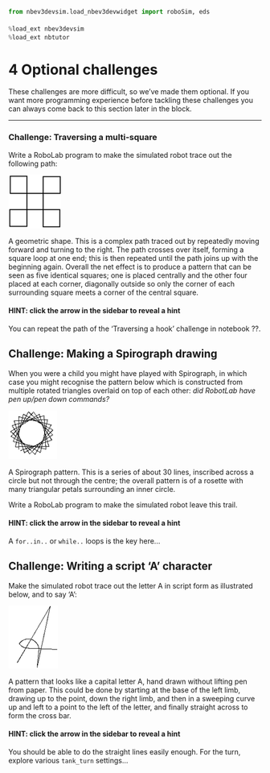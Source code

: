 ```python
from nbev3devsim.load_nbev3devwidget import roboSim, eds

%load_ext nbev3devsim
%load_ext nbtutor
```

# 4 Optional challenges


These challenges are more difficult, so we’ve made them optional. If you want more programming experience before tackling these challenges you can always come back to this section later in the block.

---


### Challenge: Traversing a multi-square

Write a RoboLab program to make the simulated robot trace out the following path:


![figure ../tm129-19J-images/tm129_rob_p3_f023.gif](../images/tm129_rob_p3_f023.gif)

A geometric shape. This is a complex path traced out by repeatedly moving forward and turning to the right. The path crosses over itself, forming a square loop at one end; this is then repeated until the path joins up with the beginning again. Overall the net effect is to produce a pattern that can be seen as five identical squares; one is placed centrally and the other four placed at each corner, diagonally outside so only the corner of each surrounding square meets a corner of the central square. 


####  HINT: click the arrow in the sidebar to reveal a hint


You can repeat the path of the ‘Traversing a hook’ challenge in notebook ??.


## Challenge: Making a Spirograph drawing

When you were a child you might have played with Spirograph, in which case you might recognise the pattern below which is constructed from multiple rotated triangles overlaid on top of each other: *did RobotLab have pen up/pen down commands?*


![figure ../tm129-19J-images/tm129_rob_p3_f024.gif](../images/tm129_rob_p3_f024.gif)

A Spirograph pattern. This is a series of about 30 lines, inscribed across a circle but not through the centre; the overall pattern is of a rosette with many triangular petals surrounding an inner circle. 

Write a RoboLab program to make the simulated robot leave this trail.


#### HINT: click the arrow in the sidebar to reveal a hint


A `for..in..` or `while..` loops is the key here...


## Challenge: Writing a script ‘A’ character

Make the simulated robot trace out the letter A in script form as illustrated below, and to say ‘A’:


![figure ../tm129-19J-images/tm129_rob_p3_f025.gif](../images/tm129_rob_p3_f025.gif)

A pattern that looks like a capital letter A, hand drawn without lifting pen from paper. This could be done by starting at the base of the left limb, drawing up to the point, down the right limb, and then in a sweeping curve up and left to a point to the left of the letter, and finally straight across to form the cross bar.


####  HINT: click the arrow in the sidebar to reveal a hint


You should be able to do the straight lines easily enough. For the turn, explore various `tank_turn` settings...
